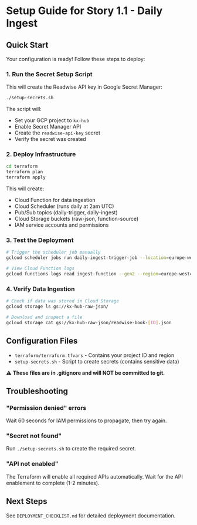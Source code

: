 # Setup Guide for Story 1.1 - Daily Ingest

## Quick Start

Your configuration is ready! Follow these steps to deploy:

### 1. Run the Secret Setup Script

This will create the Readwise API key in Google Secret Manager:

```bash
./setup-secrets.sh
```

The script will:
- Set your GCP project to `kx-hub`
- Enable Secret Manager API
- Create the `readwise-api-key` secret
- Verify the secret was created

### 2. Deploy Infrastructure

```bash
cd terraform
terraform plan
terraform apply
```

This will create:
- Cloud Function for data ingestion
- Cloud Scheduler (runs daily at 2am UTC)
- Pub/Sub topics (daily-trigger, daily-ingest)
- Cloud Storage buckets (raw-json, function-source)
- IAM service accounts and permissions

### 3. Test the Deployment

```bash
# Trigger the scheduler job manually
gcloud scheduler jobs run daily-ingest-trigger-job --location=europe-west4

# View Cloud Function logs
gcloud functions logs read ingest-function --gen2 --region=europe-west4 --limit=50
```

### 4. Verify Data Ingestion

```bash
# Check if data was stored in Cloud Storage
gcloud storage ls gs://kx-hub-raw-json/

# Download and inspect a file
gcloud storage cat gs://kx-hub-raw-json/readwise-book-[ID].json
```

## Configuration Files

- `terraform/terraform.tfvars` - Contains your project ID and region
- `setup-secrets.sh` - Script to create secrets (contains sensitive data)

⚠️ **These files are in .gitignore and will NOT be committed to git.**

## Troubleshooting

### "Permission denied" errors
Wait 60 seconds for IAM permissions to propagate, then try again.

### "Secret not found"
Run `./setup-secrets.sh` to create the required secret.

### "API not enabled"
The Terraform will enable all required APIs automatically. Wait for the API enablement to complete (1-2 minutes).

## Next Steps

See `DEPLOYMENT_CHECKLIST.md` for detailed deployment documentation.
